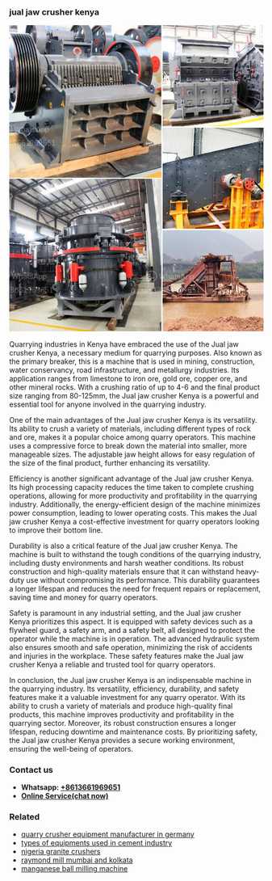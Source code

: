 <h3>jual jaw crusher kenya</h3><img src='1708322625.jpg' alt=''><p>Quarrying industries in Kenya have embraced the use of the Jual jaw crusher Kenya, a necessary medium for quarrying purposes. Also known as the primary breaker, this is a machine that is used in mining, construction, water conservancy, road infrastructure, and metallurgy industries. Its application ranges from limestone to iron ore, gold ore, copper ore, and other mineral rocks. With a crushing ratio of up to 4-6 and the final product size ranging from 80-125mm, the Jual jaw crusher Kenya is a powerful and essential tool for anyone involved in the quarrying industry.</p><p>One of the main advantages of the Jual jaw crusher Kenya is its versatility. Its ability to crush a variety of materials, including different types of rock and ore, makes it a popular choice among quarry operators. This machine uses a compressive force to break down the material into smaller, more manageable sizes. The adjustable jaw height allows for easy regulation of the size of the final product, further enhancing its versatility.</p><p>Efficiency is another significant advantage of the Jual jaw crusher Kenya. Its high processing capacity reduces the time taken to complete crushing operations, allowing for more productivity and profitability in the quarrying industry. Additionally, the energy-efficient design of the machine minimizes power consumption, leading to lower operating costs. This makes the Jual jaw crusher Kenya a cost-effective investment for quarry operators looking to improve their bottom line.</p><p>Durability is also a critical feature of the Jual jaw crusher Kenya. The machine is built to withstand the tough conditions of the quarrying industry, including dusty environments and harsh weather conditions. Its robust construction and high-quality materials ensure that it can withstand heavy-duty use without compromising its performance. This durability guarantees a longer lifespan and reduces the need for frequent repairs or replacement, saving time and money for quarry operators.</p><p>Safety is paramount in any industrial setting, and the Jual jaw crusher Kenya prioritizes this aspect. It is equipped with safety devices such as a flywheel guard, a safety arm, and a safety belt, all designed to protect the operator while the machine is in operation. The advanced hydraulic system also ensures smooth and safe operation, minimizing the risk of accidents and injuries in the workplace. These safety features make the Jual jaw crusher Kenya a reliable and trusted tool for quarry operators.</p><p>In conclusion, the Jual jaw crusher Kenya is an indispensable machine in the quarrying industry. Its versatility, efficiency, durability, and safety features make it a valuable investment for any quarry operator. With its ability to crush a variety of materials and produce high-quality final products, this machine improves productivity and profitability in the quarrying sector. Moreover, its robust construction ensures a longer lifespan, reducing downtime and maintenance costs. By prioritizing safety, the Jual jaw crusher Kenya provides a secure working environment, ensuring the well-being of operators.</p><h3>Contact us</h3><ul><li><strong>Whatsapp:&nbsp;<a href="https://wa.me/8613661969651">+8613661969651</a></strong></li><li><a href="https://swt.shibang-china.com/?git&amp;zhl&amp;jual jaw crusher kenya"><strong>Online Service(chat now)</strong></a></li></ul><h3>Related</h3><ul><li><a href='quarry crusher equipment manufacturer in germany.md'>quarry crusher equipment manufacturer in germany</a></li><li><a href='types of equipments used in cement industry.md'>types of equipments used in cement industry</a></li><li><a href='nigeria granite crushers.md'>nigeria granite crushers</a></li><li><a href='raymond mill mumbai and kolkata.md'>raymond mill mumbai and kolkata</a></li><li><a href='manganese ball milling machine.md'>manganese ball milling machine</a></li></ul>